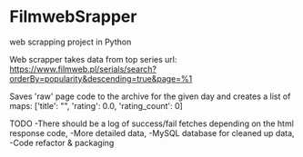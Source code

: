 # FilmwebSrapper
web scrapping project in Python

Web scrapper takes data from top series url:
https://www.filmweb.pl/serials/search?orderBy=popularity&descending=true&page=%1

Saves 'raw' page code to the archive for the given day and creates a list of maps:
['title': "", 'rating': 0.0, 'rating_count': 0]

TODO
-There should be a log of success/fail fetches depending on the html response code,
-More detailed data,
-MySQL database for cleaned up data,
-Code refactor & packaging
